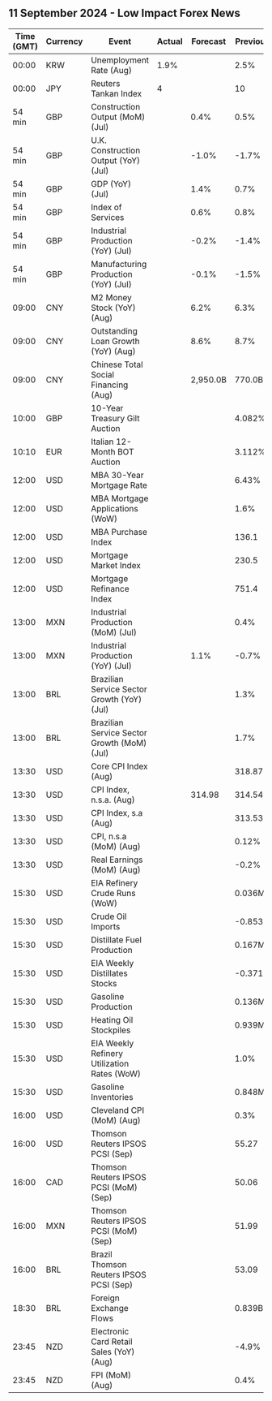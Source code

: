 ## 11 September 2024 - Low Impact Forex News

| Time (GMT) | Currency | Event | Actual | Forecast | Previous |
|------|----------|-------|--------|----------|----------|
| 00:00 | KRW | Unemployment Rate (Aug) | 1.9% |  | 2.5% |
| 00:00 | JPY | Reuters Tankan Index | 4 |  | 10 |
| 54 min | GBP | Construction Output (MoM) (Jul) |  | 0.4% | 0.5% |
| 54 min | GBP | U.K. Construction Output (YoY) (Jul) |  | -1.0% | -1.7% |
| 54 min | GBP | GDP (YoY) (Jul) |  | 1.4% | 0.7% |
| 54 min | GBP | Index of Services |  | 0.6% | 0.8% |
| 54 min | GBP | Industrial Production (YoY) (Jul) |  | -0.2% | -1.4% |
| 54 min | GBP | Manufacturing Production (YoY) (Jul) |  | -0.1% | -1.5% |
| 09:00 | CNY | M2 Money Stock (YoY) (Aug) |  | 6.2% | 6.3% |
| 09:00 | CNY | Outstanding Loan Growth (YoY) (Aug) |  | 8.6% | 8.7% |
| 09:00 | CNY | Chinese Total Social Financing (Aug) |  | 2,950.0B | 770.0B |
| 10:00 | GBP | 10-Year Treasury Gilt Auction |  |  | 4.082% |
| 10:10 | EUR | Italian 12-Month BOT Auction |  |  | 3.112% |
| 12:00 | USD | MBA 30-Year Mortgage Rate |  |  | 6.43% |
| 12:00 | USD | MBA Mortgage Applications (WoW) |  |  | 1.6% |
| 12:00 | USD | MBA Purchase Index |  |  | 136.1 |
| 12:00 | USD | Mortgage Market Index |  |  | 230.5 |
| 12:00 | USD | Mortgage Refinance Index |  |  | 751.4 |
| 13:00 | MXN | Industrial Production (MoM) (Jul) |  |  | 0.4% |
| 13:00 | MXN | Industrial Production (YoY) (Jul) |  | 1.1% | -0.7% |
| 13:00 | BRL | Brazilian Service Sector Growth (YoY) (Jul) |  |  | 1.3% |
| 13:00 | BRL | Brazilian Service Sector Growth (MoM) (Jul) |  |  | 1.7% |
| 13:30 | USD | Core CPI Index (Aug) |  |  | 318.87 |
| 13:30 | USD | CPI Index, n.s.a. (Aug) |  | 314.98 | 314.54 |
| 13:30 | USD | CPI Index, s.a (Aug) |  |  | 313.53 |
| 13:30 | USD | CPI, n.s.a (MoM) (Aug) |  |  | 0.12% |
| 13:30 | USD | Real Earnings (MoM) (Aug) |  |  | -0.2% |
| 15:30 | USD | EIA Refinery Crude Runs (WoW) |  |  | 0.036M |
| 15:30 | USD | Crude Oil Imports |  |  | -0.853M |
| 15:30 | USD | Distillate Fuel Production |  |  | 0.167M |
| 15:30 | USD | EIA Weekly Distillates Stocks |  |  | -0.371M |
| 15:30 | USD | Gasoline Production |  |  | 0.136M |
| 15:30 | USD | Heating Oil Stockpiles |  |  | 0.939M |
| 15:30 | USD | EIA Weekly Refinery Utilization Rates (WoW) |  |  | 1.0% |
| 15:30 | USD | Gasoline Inventories |  |  | 0.848M |
| 16:00 | USD | Cleveland CPI (MoM) (Aug) |  |  | 0.3% |
| 16:00 | USD | Thomson Reuters IPSOS PCSI (Sep) |  |  | 55.27 |
| 16:00 | CAD | Thomson Reuters IPSOS PCSI (MoM) (Sep) |  |  | 50.06 |
| 16:00 | MXN | Thomson Reuters IPSOS PCSI (MoM) (Sep) |  |  | 51.99 |
| 16:00 | BRL | Brazil Thomson Reuters IPSOS PCSI (Sep) |  |  | 53.09 |
| 18:30 | BRL | Foreign Exchange Flows |  |  | 0.839B |
| 23:45 | NZD | Electronic Card Retail Sales (YoY) (Aug) |  |  | -4.9% |
| 23:45 | NZD | FPI (MoM) (Aug) |  |  | 0.4% |

